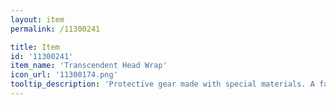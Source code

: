 ```yaml
---
layout: item
permalink: /11300241

title: Item
id: '11300241'
item_name: 'Transcendent Head Wrap'
icon_url: '11300174.png'
tooltip_description: 'Protective gear made with special materials. A favorite amongst adventurers and scientists who explore dangerous and uncharted territories.'
---
```

